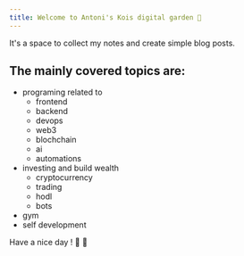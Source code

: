 ```yaml
---
title: Welcome to Antoni's Kois digital garden 🧠
---
```


It's a space to collect my notes and create simple blog posts.

## The mainly covered topics are:

- programing related to
  - frontend
  - backend
  - devops
  - web3
  - blochchain
  - ai
  - automations
- investing and build wealth
  - cryptocurrency
  - trading
  - hodl
  - bots
- gym
- self development

Have a nice day ! 🫶 🫡